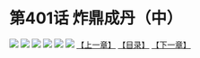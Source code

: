 # 第401话 炸鼎成丹（中）
![](https://mhpic.xiaomingtaiji.net/comic/D/斗破苍穹拆分版/401话/1.jpg-zymk.middle.webp)
![](https://mhpic.xiaomingtaiji.net/comic/D/斗破苍穹拆分版/401话/2.jpg-zymk.middle.webp)
![](https://mhpic.xiaomingtaiji.net/comic/D/斗破苍穹拆分版/401话/3.jpg-zymk.middle.webp)
![](https://mhpic.xiaomingtaiji.net/comic/D/斗破苍穹拆分版/401话/4.jpg-zymk.middle.webp)
![](https://mhpic.xiaomingtaiji.net/comic/D/斗破苍穹拆分版/401话/5.jpg-zymk.middle.webp)
![](https://mhpic.xiaomingtaiji.net/comic/D/斗破苍穹拆分版/401话/6.jpg-zymk.middle.webp)
[【上一章】](./400.md)
[【目录】](./READMD.md)
[【下一章】](./402.md)
